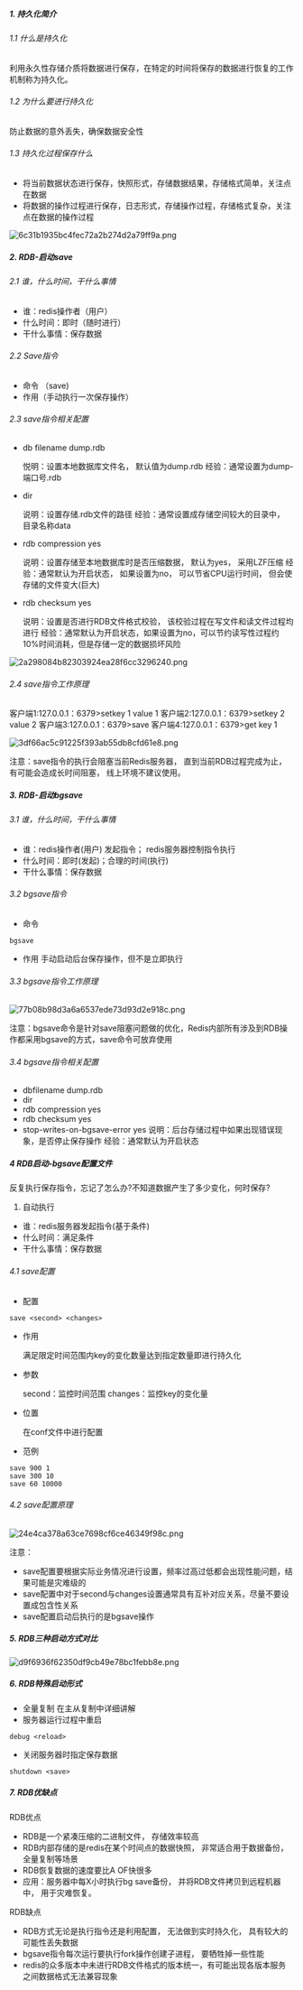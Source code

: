 ##### 1. 持久化简介

###### 1.1 什么是持久化

利用永久性存储介质将数据进行保存，在特定的时间将保存的数据进行恢复的工作机制称为持久化。

###### 1.2 为什么要进行持久化

防止数据的意外丢失，确保数据安全性

###### 1.3 持久化过程保存什么

- 将当前数据状态进行保存，快照形式，存储数据结果，存储格式简单，关注点在数据
- 将数据的操作过程进行保存，日志形式，存储操作过程，存储格式复杂，关注点在数据的操作过程

![6c31b1935bc4fec72a2b274d2a79ff9a.png](https://tva1.sinaimg.cn/large/007S8ZIlgy1gh5vrsigi9j30sq09274o.jpg)

##### 2. RDB-启动save

###### 2.1 谁，什么时间，干什么事情

- 谁：redis操作者（用户）
- 什么时间：即时（随时进行）
- 干什么事情：保存数据

###### 2.2 Save指令

- 命令 （save)
- 作用（手动执行一次保存操作）

###### 2.3 save指令相关配置

- db filename dump.rdb
	
	悦明：设置本地数据库文件名， 默认值为dump.rdb
	经验：通常设置为dump-端口号.rdb

- dir
	
	说明：设置存储.rdb文件的路径
	经验：通常设置成存储空间较大的目录中， 目录名称data

- rdb compression yes
	
	说明：设置存储至本地数据库时是否压缩数据， 默认为yes， 采用LZF压缩
	经验：通常默认为开启状态， 如果设置为no， 可以节省CPU运行时间， 但会使存储的文件变大(巨大)

- rdb checksum yes

	说明：设置是否进行RDB文件格式校验， 该校验过程在写文件和读文件过程均进行
	经验：通常默认为开启状态，如果设置为no，可以节约读写性过程约10%时间消耗，但是存储一定的数据损坏风险

![2a298084b82303924ea28f6cc3296240.png](https://tva1.sinaimg.cn/large/007S8ZIlgy1gh5vs5b2exj308i04gq2w.jpg)

###### 2.4 save指令工作原理

客户端1:127.0.0.1：6379>setkey 1 value 1 
客户端2:127.0.0.1：6379>setkey 2 value 2 
客户端3:127.0.0.1：6379>save
客户端4:127.0.0.1：6379>get key 1 

![3df66ac5c91225f393ab55db8cfd61e8.png](https://tva1.sinaimg.cn/large/007S8ZIlgy1gh5vseja6uj30ci03ot8n.jpg)


注意：save指令的执行会阻塞当前Redis服务器， 直到当前RDB过程完成为止， 有可能会造成长时间阻塞， 线上环境不建议使用。

##### 3. RDB-启动bgsave

###### 3.1 谁，什么时间，干什么事情

- 谁：redis操作者(用户) 发起指令； redis服务器控制指令执行
- 什么时间：即时(发起)；合理的时间(执行)
- 干什么事情：保存数据

###### 3.2 bgsave指令

- 命令

```
bgsave
```

- 作用
    手动启动后台保存操作，但不是立即执行
    
    
###### 3.3 bgsave指令工作原理

![77b08b98d3a6a6537ede73d93d2e918c.png](https://tva1.sinaimg.cn/large/007S8ZIlgy1gh5vspbrtqj30u607aaac.jpg)

注意：bgsave命令是针对save阻塞问题做的优化，Redis内部所有涉及到RDB操作都采用bgsave的方式，save命令可放弃使用


###### 3.4 bgsave指令相关配置

- dbfilename dump.rdb
- dir
- rdb compression yes
- rdb checksum yes
- stop-writes-on-bgsave-error yes
	说明：后台存储过程中如果出现错误现象，是否停止保存操作
	经验：通常默认为开启状态

##### 4 RDB启动-bgsave配置文件

反复执行保存指令，忘记了怎么办?不知道数据产生了多少变化，何时保存?

1. 自动执行

- 谁：redis服务器发起指令(基于条件)
- 什么时间：满足条件
- 干什么事情：保存数据

###### 4.1 save配置

- 配置

```
save <second> <changes>
```

- 作用
	
	满足限定时间范围内key的变化数量达到指定数量即进行持久化

- 参数
	
	second：监控时间范围
	changes：监控key的变化量

- 位置
	
	在conf文件中进行配置

- 范例

```
save 900 1
save 300 10
save 60 10000
```
    
###### 4.2 save配置原理

![24e4ca378a63ce7698cf6ce46349f98c.png](https://tva1.sinaimg.cn/large/007S8ZIlgy1gh5vt057yhj30na0aogm1.jpg)

注意：
- save配置要根据实际业务情况进行设置，频率过高过低都会出现性能问题，结果可能是灾难级的
- save配置中对于second与changes设置通常具有互补对应关系，尽量不要设置成包含性关系
- save配置启动后执行的是bgsave操作

##### 5. RDB三种启动方式对比


![d9f6936f62350df9cb49e78bc1febb8e.png](https://tva1.sinaimg.cn/large/007S8ZIlgy1gh5vtbpau1j30p207adfz.jpg)

##### 6. RDB特殊启动形式

- 全量复制
    在主从复制中详细讲解
- 服务器运行过程中重启
```
debug <reload>
```
- 关闭服务器时指定保存数据
```
shutdown <save>
```


##### 7. RDB优缺点


RDB优点

- RDB是一个紧凑压缩的二进制文件， 存储效率较高
- RDB内部存储的是redis在某个时间点的数据快照， 非常适合用于数据备份， 全量复制等场景
- RDB恢复数据的速度要比A OF快很多
- 应用：服务器中每X小时执行bg save备份， 并将RDB文件拷贝到远程机器中， 用于灾难恢复。

RDB缺点

- RDB方式无论是执行指令还是利用配置， 无法做到实时持久化， 具有较大的可能性丢失数据
- bgsave指令每次运行要执行fork操作创建子进程， 要牺牲掉一些性能
- redis的众多版本中未进行RDB文件格式的版本统一，有可能出现各版本服务之间数据格式无法兼容现象

